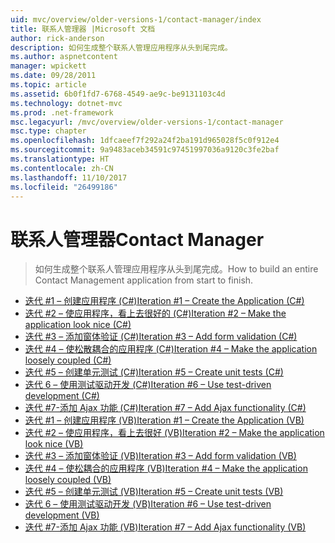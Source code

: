 ```yaml
---
uid: mvc/overview/older-versions-1/contact-manager/index
title: 联系人管理器 |Microsoft 文档
author: rick-anderson
description: 如何生成整个联系人管理应用程序从头到尾完成。
ms.author: aspnetcontent
manager: wpickett
ms.date: 09/28/2011
ms.topic: article
ms.assetid: 6b0f1fd7-6768-4549-ae9c-be9131103c4d
ms.technology: dotnet-mvc
ms.prod: .net-framework
msc.legacyurl: /mvc/overview/older-versions-1/contact-manager
msc.type: chapter
ms.openlocfilehash: 1dfcaeef7f292a24f2ba191d965028f5c0f912e4
ms.sourcegitcommit: 9a9483aceb34591c97451997036a9120c3fe2baf
ms.translationtype: HT
ms.contentlocale: zh-CN
ms.lasthandoff: 11/10/2017
ms.locfileid: "26499186"
---
```

<a name="contact-manager"></a><span data-ttu-id="e1511-103">联系人管理器</span><span class="sxs-lookup"><span data-stu-id="e1511-103">Contact Manager</span></span>
====================
> <span data-ttu-id="e1511-104">如何生成整个联系人管理应用程序从头到尾完成。</span><span class="sxs-lookup"><span data-stu-id="e1511-104">How to build an entire Contact Management application from start to finish.</span></span>


- [<span data-ttu-id="e1511-105">迭代 #1 – 创建应用程序 (C#)</span><span class="sxs-lookup"><span data-stu-id="e1511-105">Iteration #1 – Create the Application (C#)</span></span>](iteration-1-create-the-application-cs.md)
- [<span data-ttu-id="e1511-106">迭代 #2 – 使应用程序，看上去很好的 (C#)</span><span class="sxs-lookup"><span data-stu-id="e1511-106">Iteration #2 – Make the application look nice (C#)</span></span>](iteration-2-make-the-application-look-nice-cs.md)
- [<span data-ttu-id="e1511-107">迭代 #3 – 添加窗体验证 (C#)</span><span class="sxs-lookup"><span data-stu-id="e1511-107">Iteration #3 – Add form validation (C#)</span></span>](iteration-3-add-form-validation-cs.md)
- [<span data-ttu-id="e1511-108">迭代 #4 – 使松散耦合的应用程序 (C#)</span><span class="sxs-lookup"><span data-stu-id="e1511-108">Iteration #4 – Make the application loosely coupled (C#)</span></span>](iteration-4-make-the-application-loosely-coupled-cs.md)
- [<span data-ttu-id="e1511-109">迭代 #5 – 创建单元测试 (C#)</span><span class="sxs-lookup"><span data-stu-id="e1511-109">Iteration #5 – Create unit tests (C#)</span></span>](iteration-5-create-unit-tests-cs.md)
- [<span data-ttu-id="e1511-110">迭代 6 – 使用测试驱动开发 (C#)</span><span class="sxs-lookup"><span data-stu-id="e1511-110">Iteration #6 – Use test-driven development (C#)</span></span>](iteration-6-use-test-driven-development-cs.md)
- [<span data-ttu-id="e1511-111">迭代 #7-添加 Ajax 功能 (C#)</span><span class="sxs-lookup"><span data-stu-id="e1511-111">Iteration #7 – Add Ajax functionality (C#)</span></span>](iteration-7-add-ajax-functionality-cs.md)
- [<span data-ttu-id="e1511-112">迭代 #1 – 创建应用程序 (VB)</span><span class="sxs-lookup"><span data-stu-id="e1511-112">Iteration #1 – Create the Application (VB)</span></span>](iteration-1-create-the-application-vb.md)
- [<span data-ttu-id="e1511-113">迭代 #2 – 使应用程序，看上去很好 (VB)</span><span class="sxs-lookup"><span data-stu-id="e1511-113">Iteration #2 – Make the application look nice (VB)</span></span>](iteration-2-make-the-application-look-nice-vb.md)
- [<span data-ttu-id="e1511-114">迭代 #3 – 添加窗体验证 (VB)</span><span class="sxs-lookup"><span data-stu-id="e1511-114">Iteration #3 – Add form validation (VB)</span></span>](iteration-3-add-form-validation-vb.md)
- [<span data-ttu-id="e1511-115">迭代 #4 – 使松耦合的应用程序 (VB)</span><span class="sxs-lookup"><span data-stu-id="e1511-115">Iteration #4 – Make the application loosely coupled (VB)</span></span>](iteration-4-make-the-application-loosely-coupled-vb.md)
- [<span data-ttu-id="e1511-116">迭代 #5 – 创建单元测试 (VB)</span><span class="sxs-lookup"><span data-stu-id="e1511-116">Iteration #5 – Create unit tests (VB)</span></span>](iteration-5-create-unit-tests-vb.md)
- [<span data-ttu-id="e1511-117">迭代 6 – 使用测试驱动开发 (VB)</span><span class="sxs-lookup"><span data-stu-id="e1511-117">Iteration #6 – Use test-driven development (VB)</span></span>](iteration-6-use-test-driven-development-vb.md)
- [<span data-ttu-id="e1511-118">迭代 #7-添加 Ajax 功能 (VB)</span><span class="sxs-lookup"><span data-stu-id="e1511-118">Iteration #7 – Add Ajax functionality (VB)</span></span>](iteration-7-add-ajax-functionality-vb.md)
